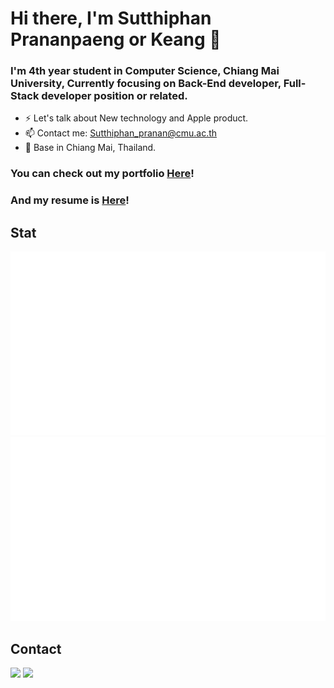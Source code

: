 # Hi there, I'm Sutthiphan Prananpaeng or Keang 👋
### I'm 4th year student in Computer Science, Chiang Mai University, Currently focusing on Back-End developer, Full-Stack developer  position or related.
- ⚡ Let's talk about New technology and Apple product.
- 📫 Contact me: Sutthiphan_pranan@cmu.ac.th
- 🔭 Base in Chiang Mai, Thailand.

### You can check out my portfolio [Here](http://sutthiphankeang.github.io/Resume_Web)!
### And my resume is [Here](https://drive.google.com/file/d/1w7P_2Pkxz56vrXUD2gFPK_ftIapAJMbM/view?usp=share_link)!






<!--
**sutthiphanKeang/sutthiphanKeang** is a ✨ _special_ ✨ repository because its `README.md` (this file) appears on your GitHub profile.

Here are some ideas to get you started:

- 🔭 I’m currently working on ...
- 🌱 I’m currently learning ...
- 👯 I’m looking to collaborate on ...
- 🤔 I’m looking for help with ...
- 💬 Ask me about ...
- 📫 How to reach me: ...
- 😄 Pronouns: ...
- ⚡ Fun fact: ...
-->
## Stat
![](https://raw.githubusercontent.com/sutthiphanKeang/github-stats/master/generated/overview.svg#gh-dark-mode-only)
![](https://raw.githubusercontent.com/sutthiphanKeang/github-stats/master/generated/languages.svg#gh-dark-mode-only)

## Contact
<a href="https://www.linkedin.com/in/sutthiphan-prananpaeng-88633b232/"  target="_blank"><img src="https://img.shields.io/badge/LinkedIn-0077B5?style=for-the-badge&logo=linkedin&logoColor=white"/></a>
<a href="mailto:sutthiphan_pranan@cmu.ac.th" target="_blank"><img src="https://img.shields.io/badge/Outlook-0078D4?style=for-the-badge&logo=microsoft-outlook&logoColor=white"/></a>
